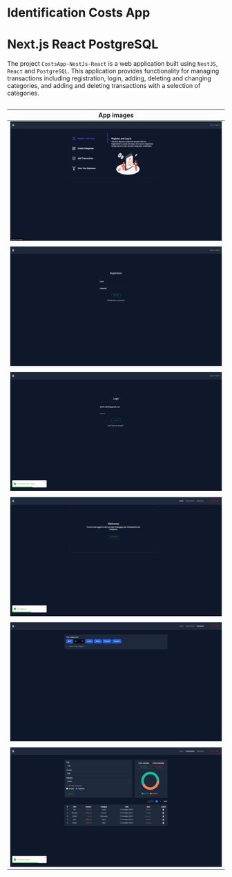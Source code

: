 
# Identification Costs App 
# Next.js React PostgreSQL


The project `CostsApp-NestJs-React` is a web application built using `NestJS`, `React` and `PostgreSQL`. This application provides functionality for managing transactions including registration, login, adding, deleting and changing categories, and adding and deleting transactions with a selection of categories.
##

| App images |
|:------:|
|![Home page](https://github.com/TadevosyannGarik/CostsApp-NestJs-React/blob/main/images/index.png) |
| |
| ![Register page](https://github.com/TadevosyannGarik/CostsApp-NestJs-React/blob/main/images/registration.png) |
| |
| ![Log In page](https://github.com/TadevosyannGarik/CostsApp-NestJs-React/blob/main/images/login.png) |
| |
| ![After login](https://github.com/TadevosyannGarik/CostsApp-NestJs-React/blob/main/images/afterlogin.png) |
| |
| ![Categories](https://github.com/TadevosyannGarik/CostsApp-NestJs-React/blob/main/images/categories.png) |
| |
| ![Transactions](https://github.com/TadevosyannGarik/CostsApp-NestJs-React/blob/main/images/transaction.png) |







